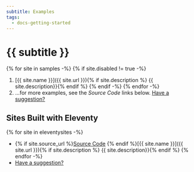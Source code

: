```yaml
---
subtitle: Examples
tags:
  - docs-getting-started
---
```

# {{ subtitle }}

{% for site in samples -%}
{% if site.disabled != true -%}
1. [{{ site.name }}]({{ site.url }}){% if site.description %} {{ site.description}}{% endif %}
{% endif -%}
{% endfor -%}
1. …for more examples, see the _Source Code_ links below. [Have a suggestion?](https://github.com/11ty/eleventy/issues/new?labels=sample-project)

## Sites Built with Eleventy

{% for site in eleventysites -%}
* {% if site.source_url %}<a href="{{ site.source_url }}" class="minilink">Source Code</a> {% endif %}[{{ site.name }}]({{ site.url }}){% if site.description %} {{ site.description}}{% endif %}
{% endfor -%}
* [Have a suggestion?](https://github.com/11ty/11ty.io/issues/new?title=I+built+a+site+with+Eleventy!)
